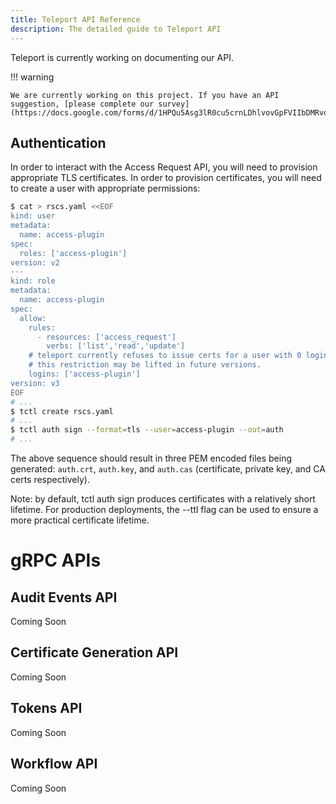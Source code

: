 ```yaml
---
title: Teleport API Reference
description: The detailed guide to Teleport API
---
```


Teleport is currently working on documenting our API.

!!! warning

    We are currently working on this project. If you have an API suggestion, [please complete our survey](https://docs.google.com/forms/d/1HPQu5Asg3lR0cu5crnLDhlvovGpFVIIbDMRvqclPhQg/edit).

## Authentication
In order to interact with the Access Request API, you will need to provision appropriate
TLS certificates. In order to provision certificates, you will need to create a
user with appropriate permissions:

```bash
$ cat > rscs.yaml <<EOF
kind: user
metadata:
  name: access-plugin
spec:
  roles: ['access-plugin']
version: v2
---
kind: role
metadata:
  name: access-plugin
spec:
  allow:
    rules:
      - resources: ['access_request']
        verbs: ['list','read','update']
    # teleport currently refuses to issue certs for a user with 0 logins,
    # this restriction may be lifted in future versions.
    logins: ['access-plugin']
version: v3
EOF
# ...
$ tctl create rscs.yaml
# ...
$ tctl auth sign --format=tls --user=access-plugin --out=auth
# ...
```

The above sequence should result in three PEM encoded files being generated:
`auth.crt`, `auth.key`, and `auth.cas` (certificate, private key, and CA certs respectively).

Note: by default, tctl auth sign produces certificates with a relatively short lifetime.
For production deployments, the --ttl flag can be used to ensure a more practical
certificate lifetime.

# gRPC APIs

## Audit Events API
Coming Soon

## Certificate Generation API
Coming Soon

## Tokens API
Coming Soon

## Workflow API
Coming Soon
